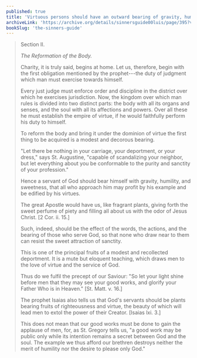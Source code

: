 ```yaml
---
published: true
title: 'Virtuous persons should have an outward bearing of gravity, humility, and sweetness'
archiveLink: 'https://archive.org/details/sinnersguide00luis/page/395?view=theater'
bookSlug: 'the-sinners-guide'
---
```


> Section II.
>
> *The Reformation of the Body.*
>
> Charity, it is truly said, begins at home. Let us, therefore, begin with the first obligation mentioned by the prophet---the duty of judgment which man must exercise towards himself.
> 
> Every just judge must enforce order and discipline in the district over which he exercises jurisdiction. Now, the kingdom over which man rules is divided into two distinct parts: the body with all its organs and senses, and the soul with all its affections and powers. Over all these he must establish the empire of virtue, if he would faithfully perform his duty to himself.
>
> To reform the body and bring it under the dominion of virtue the first thing to be acquired is a modest and decorous bearing.
> 
> "Let there be nothing in your carriage, your deportment, or your dress," says St. Augustine, "capable of scandalizing your neighbor, but let everything about you be conformable to the purity and sanctity of your profession."
> 
> Hence a servant of God should bear himself with gravity, humility, and sweetness, that all who approach him may profit by his example and be edified by his virtues.
> 
> The great Apostle would have us, like fragrant plants, giving forth the sweet perfume of piety and filling all about us with the odor of Jesus Christ. [2 Cor. ii. 15.]
> 
> Such, indeed, should be the effect of the words, the actions, and the bearing of those who serve God, so that none who draw near to them can resist the sweet attraction of sanctity.
> 
> This is one of the principal fruits of a modest and recollected deportment. It is a mute but eloquent teaching, which draws men to the love of virtue and the service of God.
> 
> Thus do we fulfil the precept of our Saviour: "So let your light shine before men that they may see your good works, and glorify your Father Who is in Heaven." [St. Matt. v. 16.]
> 
> The prophet Isaias also tells us that God's servants should be plants bearing fruits of righteousness and virtue, the beauty of which will lead men to extol the power of their Creator. [Isaias lxi. 3.]
> 
> This does not mean that our good works must be done to gain the applause of men, for, as St. Gregory tells us, "a good work may be public only while its intention remains a secret between God and the soul. The example we thus afford our brethren destroys neither the merit of humility nor the desire to please only God."
